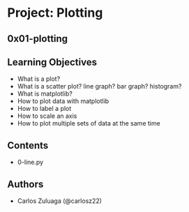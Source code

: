 # Project: Plotting
## 0x01-plotting

## Learning Objectives

- What is a plot?
- What is a scatter plot? line graph? bar graph? histogram?
- What is matplotlib?
- How to plot data with matplotlib
- How to label a plot
- How to scale an axis
- How to plot multiple sets of data at the same time

## Contents

- 0-line.py

## Authors

- Carlos Zuluaga  (@carlosz22)